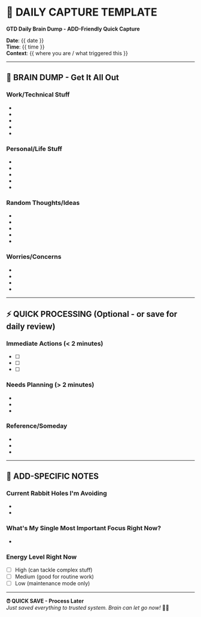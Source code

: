 # 🎯 DAILY CAPTURE TEMPLATE
**GTD Daily Brain Dump - ADD-Friendly Quick Capture**

**Date**: {{ date }}  
**Time**: {{ time }}  
**Context**: {{ where you are / what triggered this }}

---

## 🧠 BRAIN DUMP - Get It All Out

### Work/Technical Stuff
- 
- 
- 
- 
- 

### Personal/Life Stuff  
- 
- 
- 
- 
- 

### Random Thoughts/Ideas
- 
- 
- 
- 
- 

### Worries/Concerns
- 
- 
- 
- 

---

## ⚡ QUICK PROCESSING (Optional - or save for daily review)

### Immediate Actions (< 2 minutes)
- [ ] 
- [ ] 
- [ ] 

### Needs Planning (> 2 minutes)
- 
- 
- 

### Reference/Someday
- 
- 
- 

---

## 🎪 ADD-SPECIFIC NOTES

### Current Rabbit Holes I'm Avoiding
- 
- 

### What's My Single Most Important Focus Right Now?
- 

### Energy Level Right Now
- [ ] High (can tackle complex stuff)
- [ ] Medium (good for routine work) 
- [ ] Low (maintenance mode only)

---

**⏰ QUICK SAVE - Process Later**  
*Just saved everything to trusted system. Brain can let go now!* 🧠✅